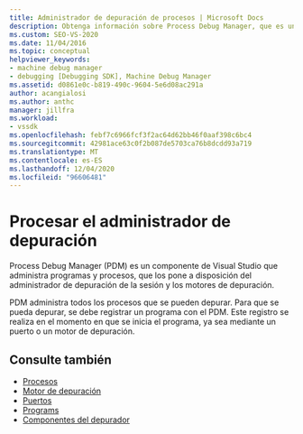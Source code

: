 ```yaml
---
title: Administrador de depuración de procesos | Microsoft Docs
description: Obtenga información sobre Process Debug Manager, que es un componente de Visual Studio que hace que los programas estén disponibles para el administrador de depuración de la sesión y los motores de depuración.
ms.custom: SEO-VS-2020
ms.date: 11/04/2016
ms.topic: conceptual
helpviewer_keywords:
- machine debug manager
- debugging [Debugging SDK], Machine Debug Manager
ms.assetid: d0861e0c-b819-490c-9604-5e6d08ac291a
author: acangialosi
ms.author: anthc
manager: jillfra
ms.workload:
- vssdk
ms.openlocfilehash: febf7c6966fcf3f2ac64d62bb46f0aaf398c6bc4
ms.sourcegitcommit: 42981ace63c0f2b087de5703ca76b8dcdd93a719
ms.translationtype: MT
ms.contentlocale: es-ES
ms.lasthandoff: 12/04/2020
ms.locfileid: "96606481"
---
```

# <a name="process-debug-manager"></a>Procesar el administrador de depuración
Process Debug Manager (PDM) es un componente de Visual Studio que administra programas y procesos, que los pone a disposición del administrador de depuración de la sesión y los motores de depuración.

 PDM administra todos los procesos que se pueden depurar. Para que se pueda depurar, se debe registrar un programa con el PDM. Este registro se realiza en el momento en que se inicia el programa, ya sea mediante un puerto o un motor de depuración.

## <a name="see-also"></a>Consulte también
- [Procesos](../../extensibility/debugger/processes.md)
- [Motor de depuración](../../extensibility/debugger/debug-engine.md)
- [Puertos](../../extensibility/debugger/ports.md)
- [Programs](../../extensibility/debugger/programs.md)
- [Componentes del depurador](../../extensibility/debugger/debugger-components.md)
